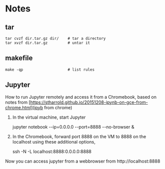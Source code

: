 # Notes

## tar

    tar cvzf dir.tar.gz dir/    # tar a directory
    tar xvzf dir.tar.gz         # untar it

## makefile

    make -qp                    # list rules

## Jupyter

How to run Jupyter remotely and access it from a Chromebook, based on notes from
[https://stharrold.github.io/20151208-ipynb-on-gce-from-chrome.html](ipyb from chrome) 

1. In the virtual machine, start Jupyter

    jupyter notebook --ip=0.0.0.0 --port=8888 --no-browser &

2. In the Chromebook, forward port 8888 on the VM to 8888 on the localhost using these additional options,

    ssh -N -L localhost:8888:0.0.0.0:8888

Now you can access jupyter from a webbrowser from http://localhost:8888


